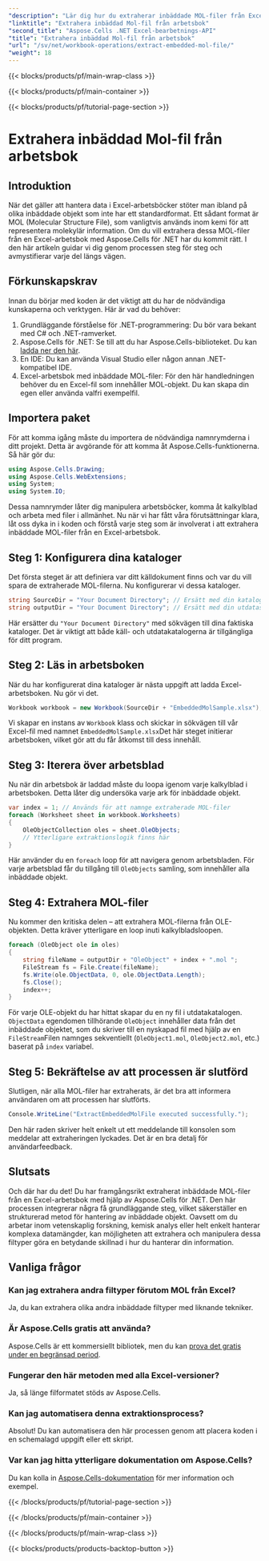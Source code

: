 ```yaml
---
"description": "Lär dig hur du extraherar inbäddade MOL-filer från Excel-arbetsböcker med Aspose.Cells för .NET i den här detaljerade steg-för-steg-handledningen."
"linktitle": "Extrahera inbäddad Mol-fil från arbetsbok"
"second_title": "Aspose.Cells .NET Excel-bearbetnings-API"
"title": "Extrahera inbäddad Mol-fil från arbetsbok"
"url": "/sv/net/workbook-operations/extract-embedded-mol-file/"
"weight": 18
---
```


{{< blocks/products/pf/main-wrap-class >}}

{{< blocks/products/pf/main-container >}}

{{< blocks/products/pf/tutorial-page-section >}}

# Extrahera inbäddad Mol-fil från arbetsbok

## Introduktion
När det gäller att hantera data i Excel-arbetsböcker stöter man ibland på olika inbäddade objekt som inte har ett standardformat. Ett sådant format är MOL (Molecular Structure File), som vanligtvis används inom kemi för att representera molekylär information. Om du vill extrahera dessa MOL-filer från en Excel-arbetsbok med Aspose.Cells för .NET har du kommit rätt. I den här artikeln guidar vi dig genom processen steg för steg och avmystifierar varje del längs vägen.
## Förkunskapskrav
Innan du börjar med koden är det viktigt att du har de nödvändiga kunskaperna och verktygen. Här är vad du behöver:
1. Grundläggande förståelse för .NET-programmering: Du bör vara bekant med C# och .NET-ramverket.
2. Aspose.Cells för .NET: Se till att du har Aspose.Cells-biblioteket. Du kan [ladda ner den här](https://releases.aspose.com/cells/net/).
3. En IDE: Du kan använda Visual Studio eller någon annan .NET-kompatibel IDE.
4. Excel-arbetsbok med inbäddade MOL-filer: För den här handledningen behöver du en Excel-fil som innehåller MOL-objekt. Du kan skapa din egen eller använda valfri exempelfil.
## Importera paket
För att komma igång måste du importera de nödvändiga namnrymderna i ditt projekt. Detta är avgörande för att komma åt Aspose.Cells-funktionerna. Så här gör du:

```csharp
using Aspose.Cells.Drawing;
using Aspose.Cells.WebExtensions;
using System;
using System.IO;
```

Dessa namnrymder låter dig manipulera arbetsböcker, komma åt kalkylblad och arbeta med filer i allmänhet.
Nu när vi har fått våra förutsättningar klara, låt oss dyka in i koden och förstå varje steg som är involverat i att extrahera inbäddade MOL-filer från en Excel-arbetsbok. 
## Steg 1: Konfigurera dina kataloger
Det första steget är att definiera var ditt källdokument finns och var du vill spara de extraherade MOL-filerna. Nu konfigurerar vi dessa kataloger.
```csharp
string SourceDir = "Your Document Directory"; // Ersätt med din katalogsökväg
string outputDir = "Your Document Directory"; // Ersätt med din utdatasökväg
```
Här ersätter du `"Your Document Directory"` med sökvägen till dina faktiska kataloger. Det är viktigt att både käll- och utdatakatalogerna är tillgängliga för ditt program.
## Steg 2: Läs in arbetsboken
När du har konfigurerat dina kataloger är nästa uppgift att ladda Excel-arbetsboken. Nu gör vi det.

```csharp
Workbook workbook = new Workbook(SourceDir + "EmbeddedMolSample.xlsx");
```

Vi skapar en instans av `Workbook` klass och skickar in sökvägen till vår Excel-fil med namnet `EmbeddedMolSample.xlsx`Det här steget initierar arbetsboken, vilket gör att du får åtkomst till dess innehåll.
## Steg 3: Iterera över arbetsblad
Nu när din arbetsbok är laddad måste du loopa igenom varje kalkylblad i arbetsboken. Detta låter dig undersöka varje ark för inbäddade objekt.

```csharp
var index = 1; // Används för att namnge extraherade MOL-filer
foreach (Worksheet sheet in workbook.Worksheets)
{
    OleObjectCollection oles = sheet.OleObjects;
    // Ytterligare extraktionslogik finns här
}
```

Här använder du en `foreach` loop för att navigera genom arbetsbladen. För varje arbetsblad får du tillgång till `OleObjects` samling, som innehåller alla inbäddade objekt.
## Steg 4: Extrahera MOL-filer
Nu kommer den kritiska delen – att extrahera MOL-filerna från OLE-objekten. Detta kräver ytterligare en loop inuti kalkylbladsloopen.

```csharp
foreach (OleObject ole in oles)
{
    string fileName = outputDir + "OleObject" + index + ".mol ";
    FileStream fs = File.Create(fileName);
    fs.Write(ole.ObjectData, 0, ole.ObjectData.Length);
    fs.Close();
    index++;
}
```

För varje OLE-objekt du har hittat skapar du en ny fil i utdatakatalogen. `ObjectData` egendomen tillhörande `OleObject` innehåller data från det inbäddade objektet, som du skriver till en nyskapad fil med hjälp av en `FileStream`Filen namnges sekventiellt (`OleObject1.mol`, `OleObject2.mol`, etc.) baserat på `index` variabel.
## Steg 5: Bekräftelse av att processen är slutförd
Slutligen, när alla MOL-filer har extraherats, är det bra att informera användaren om att processen har slutförts.

```csharp
Console.WriteLine("ExtractEmbeddedMolFile executed successfully.");
```

Den här raden skriver helt enkelt ut ett meddelande till konsolen som meddelar att extraheringen lyckades. Det är en bra detalj för användarfeedback.
## Slutsats
Och där har du det! Du har framgångsrikt extraherat inbäddade MOL-filer från en Excel-arbetsbok med hjälp av Aspose.Cells för .NET. Den här processen integrerar några få grundläggande steg, vilket säkerställer en strukturerad metod för hantering av inbäddade objekt. Oavsett om du arbetar inom vetenskaplig forskning, kemisk analys eller helt enkelt hanterar komplexa datamängder, kan möjligheten att extrahera och manipulera dessa filtyper göra en betydande skillnad i hur du hanterar din information. 
## Vanliga frågor
### Kan jag extrahera andra filtyper förutom MOL från Excel?
Ja, du kan extrahera olika andra inbäddade filtyper med liknande tekniker.
### Är Aspose.Cells gratis att använda?
Aspose.Cells är ett kommersiellt bibliotek, men du kan [prova det gratis under en begränsad period](https://releases.aspose.com/).
### Fungerar den här metoden med alla Excel-versioner?
Ja, så länge filformatet stöds av Aspose.Cells.
### Kan jag automatisera denna extraktionsprocess?
Absolut! Du kan automatisera den här processen genom att placera koden i en schemalagd uppgift eller ett skript.
### Var kan jag hitta ytterligare dokumentation om Aspose.Cells?
Du kan kolla in [Aspose.Cells-dokumentation](https://reference.aspose.com/cells/net/) för mer information och exempel.

{{< /blocks/products/pf/tutorial-page-section >}}

{{< /blocks/products/pf/main-container >}}

{{< /blocks/products/pf/main-wrap-class >}}

{{< blocks/products/products-backtop-button >}}